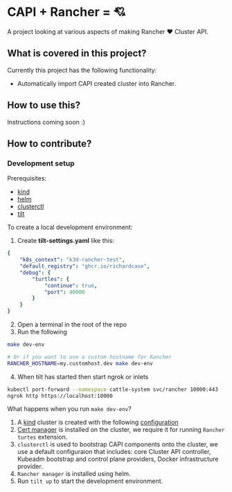 # CAPI + Rancher = :cupid:

A project looking at various aspects of making Rancher :heart: Cluster API.

## What is covered in this project?

Currently this project has the following functionality:

- Automatically import CAPI created cluster into Rancher.

## How to use this?

Instructions coming soon :)

## How to contribute?

### Development setup

Prerequisites:

- [kind](https://kind.sigs.k8s.io/)
- [helm](https://helm.sh/)
- [clusterctl](https://cluster-api.sigs.k8s.io/user/quick-start.html#install-clusterctl)
- [tilt](https://tilt.dev/)

To create a local development environment:

1. Create **tilt-settings.yaml** like this:

```yaml
{
    "k8s_context": "k3d-rancher-test",
    "default_registry": "ghcr.io/richardcase",
    "debug": {
        "turtles": {
            "continue": true,
            "port": 40000
        }
    }
}
```

2. Open a terminal in the root of the repo
3. Run the following

```bash
make dev-env

# Or if you want to use a custom hostname for Rancher
RANCHER_HOSTNAME=my.customhost.dev make dev-env
```

4. When tilt has started then start ngrok or inlets

```bash
kubectl port-forward --namespace cattle-system svc/rancher 10000:443
ngrok http https://localhost:10000
```

What happens when you run `make dev-env`?

1. A [kind](https://kind.sigs.k8s.io/) cluster is created with the following [configuration](./scripts/kind-cluster-with-extramounts.yaml)
2. [Cert manager](https://cert-manager.io/) is installed on the cluster, we require it for running `Rancher turtes` extension.
3. `clusterctl` is used to bootstrap CAPI components onto the cluster, we use a default configuraion that includes: core Cluster API controller, Kubeadm bootstrap and control plane providers, Docker infrastructure provider.
4. `Rancher manager` is installed using helm.
5. Run `tilt up` to start the development environment.

